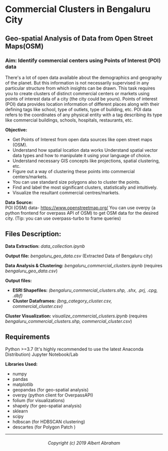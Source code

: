 # Commercial Clusters in Bengaluru City
## Geo-spatial Analysis of Data from Open Street Maps(OSM)

### **Aim:** Identify commercial centers using Points of Interest (POI) data  
There's a lot of open data available about the demographics and geography of the planet. But this information is not necessarily supervised in any particular structure from which insights can be drawn.  This task requires you to create clusters of distinct commercial centers or markets using points of interest data of a city (the city could be yours). Points of interest (POI) data provides location information of different places along with their defining tags like school, type of outlets, type of building, etc.  POI data refers to the coordinates of any physical entity with a tag describing its type like commercial buildings, schools, hospitals, restaurants, etc. 

**Objective:**  
* Get Points of Interest from open data sources like open street maps (OSM). 
* Understand how spatial location data works Understand spatial vector data types and how to manipulate it using your language of choice.
* Understand necessary GIS concepts like projections, spatial clustering, etc. 
* Figure out a way of clustering these points into commercial centers/markets. 
* You can use standard size polygons also to cluster the points. 
* Find and label the most significant clusters, statistically and intuitively.  
* Visualize the resultant commercial centres/markets.   

**Data Source:**  
POI (OSM) data- https://www.openstreetmap.org/ You can use overpy (a python frontend for overpass API of OSM) to get OSM data for the desired city.  (Tip: you can use overpass-turbo to frame queries)

## Files Description:
**Data Extraction:** *data_collection.ipynb*

**Output file:** *bengaluru_geo_data.csv* (Extracted Data of Bengaluru city)


**Data Analysis & Clustering:** *bengaluru_commercial_clusters.ipynb* (requires *bengaluru_geo_data.csv*)

**Output files:** 
* **ESRI Shapefiles:** *(bengaluru_commercial_clusters.shp, .shx, .prj, .cpg, .dbf)*
* **Cluster Dataframes:** *(bng_category_cluster.csv, commercial_cluster.csv)*

**Cluster Visualization:** *visualize_commercial_clusters.ipynb* (requires *bengaluru_commercial_clusters.shp, commercial_cluster.csv*)

## Requirements
Python >=3.7 (It's highly recommended to use the latest Anaconda Distribution)
Jupyter Notebook/Lab

**Libraries Used:**
* numpy
* pandas
* matplotlib
* geopandas (for geo-spatial analysis)
* overpy (python client for OverpassAPI)
* folium (for visualizations)
* shapely (for geo-spatial analysis)
* sklearn
* scipy
* hdbscan (for HDBSCAN clustering)
* descartes (for Polygon Patch )
<hr>
<h6 align='center'>Copyright (c) 2019 Albert Abraham </h6>
